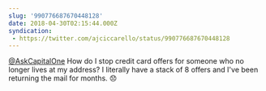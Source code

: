 ```yaml
---
slug: '990776687670448128'
date: 2018-04-30T02:15:44.000Z
syndication:
 - https://twitter.com/ajciccarello/status/990776687670448128
---
```


[@AskCapitalOne](https://twitter.com/AskCapitalOne) How do I stop credit card offers for someone who no longer lives at my address? I literally have a stack of 8 offers and I've been returning the mail for months. 😞
